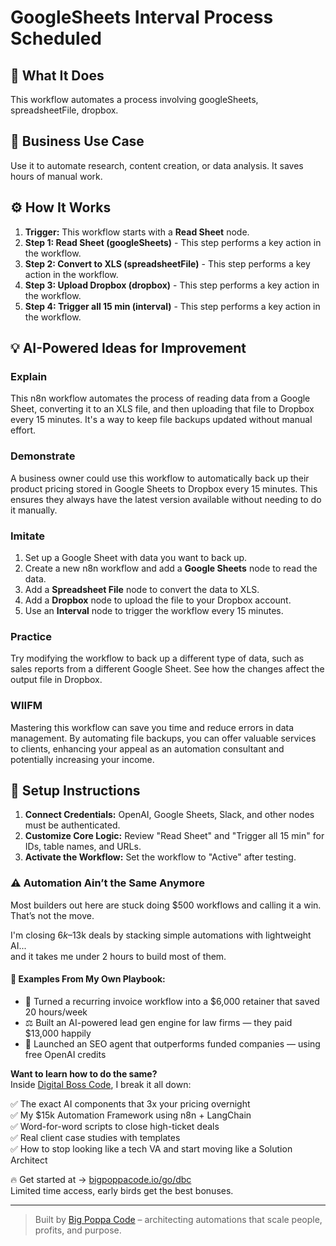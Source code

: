 # GoogleSheets Interval Process Scheduled

## 🚀 What It Does
This workflow automates a process involving googleSheets, spreadsheetFile, dropbox.

## 💼 Business Use Case
Use it to automate research, content creation, or data analysis. It saves hours of manual work.

## ⚙️ How It Works
1.  **Trigger:** This workflow starts with a **Read Sheet** node.
2. **Step 1: Read Sheet (googleSheets)** - This step performs a key action in the workflow.
3. **Step 2: Convert to XLS (spreadsheetFile)** - This step performs a key action in the workflow.
4. **Step 3: Upload Dropbox (dropbox)** - This step performs a key action in the workflow.
5. **Step 4: Trigger all 15 min (interval)** - This step performs a key action in the workflow.

## 💡 AI-Powered Ideas for Improvement
### Explain
This n8n workflow automates the process of reading data from a Google Sheet, converting it to an XLS file, and then uploading that file to Dropbox every 15 minutes. It's a way to keep file backups updated without manual effort.

### Demonstrate
A business owner could use this workflow to automatically back up their product pricing stored in Google Sheets to Dropbox every 15 minutes. This ensures they always have the latest version available without needing to do it manually.

### Imitate
1. Set up a Google Sheet with data you want to back up.
2. Create a new n8n workflow and add a **Google Sheets** node to read the data.
3. Add a **Spreadsheet File** node to convert the data to XLS.
4. Add a **Dropbox** node to upload the file to your Dropbox account.
5. Use an **Interval** node to trigger the workflow every 15 minutes.

### Practice
Try modifying the workflow to back up a different type of data, such as sales reports from a different Google Sheet. See how the changes affect the output file in Dropbox.

### WIIFM
Mastering this workflow can save you time and reduce errors in data management. By automating file backups, you can offer valuable services to clients, enhancing your appeal as an automation consultant and potentially increasing your income.

## 🔧 Setup Instructions
1. **Connect Credentials:** OpenAI, Google Sheets, Slack, and other nodes must be authenticated.
2. **Customize Core Logic:** Review "Read Sheet" and "Trigger all 15 min" for IDs, table names, and URLs.
3. **Activate the Workflow:** Set the workflow to "Active" after testing.

### ⚠️ Automation Ain’t the Same Anymore

Most builders out here are stuck doing $500 workflows and calling it a win.  
That’s not the move.  

I'm closing $6k–$13k deals by stacking simple automations with lightweight AI...  
and it takes me under 2 hours to build most of them.

#### 🧠 Examples From My Own Playbook:
- 🔁 Turned a recurring invoice workflow into a $6,000 retainer that saved 20 hours/week  
- ⚖️ Built an AI-powered lead gen engine for law firms — they paid $13,000 happily  
- 🚀 Launched an SEO agent that outperforms funded companies — using free OpenAI credits  

**Want to learn how to do the same?**  
Inside [Digital Boss Code](https://bigpoppacode.io/go/dbc), I break it all down:

✅ The exact AI components that 3x your pricing overnight  
✅ My $15k Automation Framework using n8n + LangChain  
✅ Word-for-word scripts to close high-ticket deals  
✅ Real client case studies with templates  
✅ How to stop looking like a tech VA and start moving like a Solution Architect  

🔥 Get started at → [bigpoppacode.io/go/dbc](https://bigpoppacode.io/go/dbc)  
Limited time access, early birds get the best bonuses.

---
> Built by [Big Poppa Code](https://bigpoppacode.io) – architecting automations that scale people, profits, and purpose.
